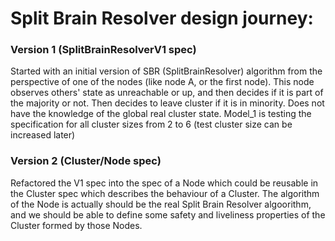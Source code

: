 Split Brain Resolver design journey:
====================================

### Version 1 (SplitBrainResolverV1 spec)
Started with an initial version of SBR (SplitBrainResolver) algorithm from the perspective of one of the nodes (like node A, or the first node).
This node observes others' state as unreachable or up, and then decides if it is part of the majority or not. 
Then decides to leave cluster if it is in minority. Does not have the knowledge of the global real cluster state.
Model_1 is testing the specification for all cluster sizes from 2 to 6 (test cluster size can be increased later)

### Version 2 (Cluster/Node spec)
Refactored the V1 spec into the spec of a Node which could be reusable in the Cluster spec which describes the behaviour of a Cluster.
The algorithm of the Node is actually should be the real Split Brain Resolver algoorithm, and we should be able to define some safety and liveliness properties of the Cluster formed by those Nodes.